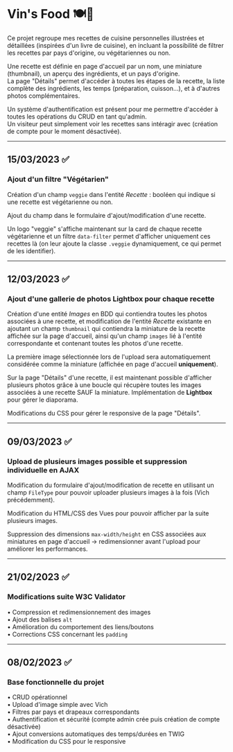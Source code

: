 # Vin's Food 🍽️🍷

Ce projet regroupe mes recettes de cuisine personnelles illustrées et détaillées (inspirées d'un livre de cuisine), en incluant la possibilité de filtrer les recettes par pays d'origine, ou végétariennes ou non.

Une recette est définie en page d'accueil par un nom, une miniature (thumbnail), un aperçu des ingrédients, et un pays d'origine.   
La page "Détails" permet d'accéder à toutes les étapes de la recette, la liste complète des ingrédients, les temps (préparation, cuisson...), et à d'autres photos complémentaires.

Un système d'authentification est présent pour me permettre d'accéder à toutes les opérations du CRUD en tant qu'admin.   
Un visiteur peut simplement voir les recettes sans intéragir avec (création de compte pour le moment désactivée).

_________________
##  15/03/2023 :white_check_mark:
### Ajout d'un filtre "Végétarien"
Création d'un champ ``veggie`` dans l'entité *Recette* : booléen qui indique si une recette est végétarienne ou non.

Ajout du champ dans le formulaire d'ajout/modification d'une recette.

Un logo "veggie" s'affiche maintenant sur la card de chaque recette végétarienne et un filtre `data-filter` permet d'afficher uniquement ces recettes là (on leur ajoute la classe `.veggie` dynamiquement, ce qui permet de les identifier).

_________________
##  12/03/2023 :white_check_mark:
### Ajout d'une gallerie de photos Lightbox pour chaque recette
Création d'une entité *Images* en BDD qui contiendra toutes les photos associées à une recette, et modification de l'entité *Recette* existante en ajoutant un champ `thumbnail` qui contiendra la miniature de la recette affichée sur la page d'accueil, ainsi qu'un champ `images` lié à l'entité correspondante et contenant toutes les photos d'une recette.

La première image sélectionnée lors de l'upload sera automatiquement considérée comme la miniature (affichée en page d'accueil **uniquement**).

Sur la page "Détails" d'une recette, il est maintenant possible d'afficher plusieurs photos grâce à une boucle qui récupère toutes les images associées à une recette SAUF la miniature.
Implémentation de **Lightbox** pour gérer le diaporama.

Modifications du CSS pour gérer le responsive de la page "Détails".

________________
##  09/03/2023 :white_check_mark:
### Upload de plusieurs images possible et suppression individuelle en AJAX
Modification du formulaire d'ajout/modification de recette en utilisant un champ `FileType` pour pouvoir uploader plusieurs images à la fois (Vich précédemment).

Modification du HTML/CSS des Vues pour pouvoir afficher par la suite plusieurs images.

Suppression des dimensions `max-width/height` en CSS associées aux miniatures en page d'accueil -> redimensionner avant l'upload pour améliorer les performances.

_______________
##  21/02/2023 :white_check_mark:
### Modifications suite W3C Validator   
• Compression et redimensionnement des images   
• Ajout des balises `alt`   
• Amélioration du comportement des liens/boutons   
• Corrections CSS concernant les `padding`   

_______________
##  08/02/2023 :white_check_mark:
### Base fonctionnelle du projet
• CRUD opérationnel   
• Upload d'image simple avec Vich   
• Filtres par pays et drapeaux correspondants   
• Authentification et sécurité (compte admin crée puis création de compte désactivée)   
• Ajout conversions automatiques des temps/durées en TWIG   
• Modification du CSS pour le responsive   
